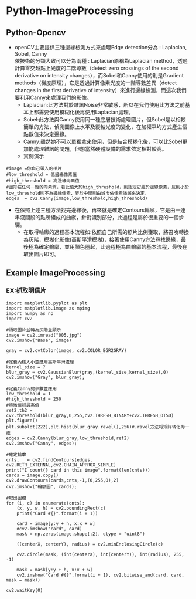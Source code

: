 # Python-ImageProcessing  
## Python-Opencv  
* openCV主要提供三種邊緣檢測方式來處理Edge detection分為 : Laplacian, Sobel, Canny  
依技術的分類大致可以分為兩種 : Laplacian原稱為Laplacian method，透過計算零交越點上光度的二階導數（detect zero crossings of the second derivative on intensity changes），而Sobel和Canny使用的則是Gradient methods（梯度原理），它是透過計算像素光度的一階導數差異（detect changes in the first derivative of intensity）來進行邊緣檢測，而這次我們要利用Canny來處理我們的影像。  
    * Laplacian:此方法對於雜訊Noise非常敏感，所以在我們使用此方法之前基本上都需要使用模糊化後再使用Laplacian處理。  
    * Sobel:此方法與Canny使用同一種底層技術處理圖片，但Sobel是以相較簡單的方法，偵測圖像上水平及縱軸光度的變化，在加權平均方式產生個點數值來決定邊緣。  
    * Canny:雖然她不可以單獨拿來使用，但是結合模糊化後，可以比Sobel更加能處理雜訊的問題，但想當然硬體設備的需求依定相對較高。  
    * 實例演示
```
#image =你自己帶入的相片  
#low_threshold = 低邊緣像素值  
#high_threshold = 高邊緣向素值  
#圖形在任何一點的向素質，若此值大於high_threshold，則認定它屬於邊緣像素，反則小於low_threshold則不為邊緣像素，界於中間則由城市依像素強弱來決定。  
edges  = cv2.Canny(image,low_threshold,high_threshold)
```

* 在依照上述三種方法找完邊緣後，再來就是確定Contours輪廓，它是由一連串沒間段的點所組成的曲獻，針對識別部分，此過程是屬於很重要的一個步驟。  
    * 在取得輪廓的過程基本流程如:依照自己所需的照片比例獲取，將召喚轉換為灰階，模糊化影像(高斯平滑模糊)，接著使用Canny方法尋找邊緣，最後極為確定輪廓，並用顏色圈起，此過程極為曲輪廓的基本流程，最後在取出圖片即可。

## Example  ImageProcessing
### EX:抓取明信片
```
import matplotlib.pyplot as plt
import matplotlib.image as mpimg
import numpy as np
import cv2

#讀取圖片並轉為灰階並顯示
image = cv2.imread("005.jpg")
cv2.imshow("Base", image)

gray = cv2.cvtColor(image, cv2.COLOR_BGR2GRAY)

#定義內核大小並應用高斯平滑處理
kernel_size = 7
blur_gray = cv2.GaussianBlur(gray,(kernel_size,kernel_size),0)
cv2.imshow("Gray", blur_gray);

#定義Canny的參數並應用
low_threshold = 1 
#high_threshold = 250
#特徵值抓最高值
ret2,th2 = cv2.threshold(blur_gray,0,255,cv2.THRESH_BINARY+cv2.THRESH_OTSU)
plt.figure()
plt.subplot(222),plt.hist(blur_gray.ravel(),256)#.ravel方法将矩阵转化为一维
edges = cv2.Canny(blur_gray,low_threshold,ret2)
cv2.imshow("Canny", edges);

#確定輪廓
cnts, _ = cv2.findContours(edges, cv2.RETR_EXTERNAL,cv2.CHAIN_APPROX_SIMPLE)
print("I count{} card in this image".format(len(cnts)))
cards = image.copy()
cv2.drawContours(cards,cnts,-1,(0,255,0),2)
cv2.imshow("輪廓圖", cards);

#取出圖檔
for (i, c) in enumerate(cnts):
    (x, y, w, h) = cv2.boundingRect(c)
    print("Card #{}".format(i + 1))
          
    card = image[y:y + h, x:x + w]
    #cv2.imshow("card", card)
    mask = np.zeros(image.shape[:2], dtype = "uint8")

    ((centerX, centerY), radius) = cv2.minEnclosingCircle(c)

    cv2.circle(mask, (int(centerX), int(centerY)), int(radius), 255, -1)

    mask = mask[y:y + h, x:x + w]
    cv2.imshow("Card #{}".format(i + 1), cv2.bitwise_and(card, card, mask = mask))
    
cv2.waitKey(0)
```
